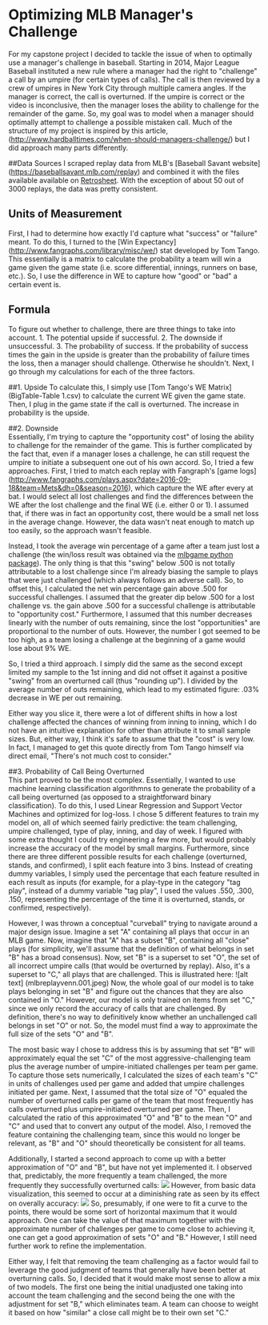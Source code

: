 # Optimizing MLB Manager's Challenge   

For my capstone project I decided to tackle the issue of when to optimally use a manager's challenge in baseball.
Starting in 2014, Major League Baseball instituted a new rule where a manager had the right to "challenge" a call by an umpire (for certain types of calls). 
The call is then reviewed by a crew of umpires in New York City through multiple camera angles. If the manager is correct, the call is overturned. If the umpire is correct or the video is inconclusive, then the manager loses the ability to challenge for the remainder of the game. So, my goal was to model when a manager should optimally attempt to challenge a possible mistaken call. Much of the structure of my project is inspired by this article, (http://www.hardballtimes.com/when-should-managers-challenge/) but I did approach many parts differently.    

##Data Sources
I scraped replay data from MLB's [Baseball Savant website] (https://baseballsavant.mlb.com/replay) and combined it with the files available available on [Retrosheet](http://retrosheet.org/Replay.htm). With the exception of about 50 out of 3000 replays, the data was pretty consistent. 

## Units of Measurement   
First, I had to determine how exactly I'd capture what "success" or "failure" meant. To do this, I turned to the [Win Expectancy] (http://www.fangraphs.com/library/misc/we/) stat developed by Tom Tango. This essentially is a matrix to calculate the probability a team will win a game given the game state (i.e. score differential, innings, runners on base, etc.). So, I use the difference in WE to capture how "good" or "bad" a certain event is.    

## Formula    
To figure out whether to challenge, there are three things to take into account. 1. The potential upside if successful. 2. The downside if unsuccessful. 3. The probability of success. If the probability of success times the gain in the upside is greater than the probability of failure times the loss, then a manager should challenge. Otherwise he shouldn't. Next, I go through my calculations for each of the three factors.   

##1. Upside 
To calculate this, I simply use [Tom Tango's WE Matrix] (BigTable-Table 1.csv) to calculate the current WE given the game state. Then, I plug in the game state if the call is overturned. The increase in probability is the upside. 

##2. Downside   
Essentially, I'm trying to capture the "opportunity cost" of losing the ability to challenge for the remainder of the game. This is further complicated by the fact that, even if a manager loses a challenge, he can still request the umpire to initiate a subsequent one out of his own accord. So, I tried a few approaches. First, I tried to match each replay with Fangraph's [game logs] (http://www.fangraphs.com/plays.aspx?date=2016-09-18&team=Mets&dh=0&season=2016), which capture the WE after every at bat. I would select all lost challenges and find the differences between the WE after the lost challenge and the final WE (i.e. either 0 or 1). I assumed that, if there was in fact an opportunity cost, there would be a small net loss in the average change. However, the data wasn't neat enough to match up too easily, so the approach wasn't feasible.     

Instead, I took the average win percentage of a game after a team just lost a challenge (the win/loss result was obtained via the [mlbgame python package](https://pypi.python.org/pypi/mlbgame/)). The only thing is that this "swing" below .500 is not totally attributable to a lost challenge since I'm already biasing the sample to plays that were just challenged (which always follows an adverse call). So, to offset this, I calculated the net win percentage gain above .500 for successful challenges. I assumed that the greater dip below .500 for a lost challenge vs. the gain above .500 for a successful challenge is attributable to "opportunity cost." Furthermore, I assumed that this number decreases linearly with the number of outs remaining, since the lost "opportunities" are proportional to the number of outs. However, the number I got seemed to be too high, as a team losing a challenge at the beginning of a game would lose about 9% WE.     

So, I tried a third approach. I simply did the same as the second except limited my sample to the 1st inning and did not offset it against a positive "swing" from an overturned call (thus "rounding up"). I divided by the average number of outs remaining, which lead to my estimated figure: .03% decrease in WE per out remaining.    

Either way you slice it, there were a lot of different shifts in how a lost challenge affected the chances of winning from inning to inning, which I do not have an intuitive explanation for other than attribute it to small sample sizes. But, either way, I think it's safe to assume that the "cost" is very low. In fact, I managed to get this quote directly from Tom Tango himself via direct email, "There's not much cost to consider."

##3. Probability of Call Being Overturned    
This part proved to be the most complex. Essentially, I wanted to use machine learning classification algorithmns to generate the probability of a call being overturned (as opposed to a straightforward binary classification). To do this, I used Linear Regression and Support Vector Machines and optimized for log-loss. I chose 5 different features to train my model on, all of which seemed fairly predictive: the team challenging, umpire challenged, type of play, inning, and day of week. I figured with some extra thought I could try engineering a few more, but would probably increase the accuracy of the model by small margins. Furthermore, since there are three different possible results for each challenge (overturned, stands, and confirmed), I split each feature into 3 bins. Instead of creating dummy variables, I simply used the percentage that each feature resulted in each result as inputs (for example, for a play-type in the category "tag play", instead of a dummy variable "tag play", I used the values .550, .300, .150, representing the percentage of the time it is overturned, stands, or confirmed, respectively).    

However, I was thrown a conceptual "curveball" trying to navigate around a major design issue. Imagine a set "A" containing all plays that occur in an MLB game. Now, imagine that "A" has a subset "B", containing all "close" plays (for simplicity, we'll assume that the definition of what belongs in set "B" has a broad consensus). Now, set "B" is a superset to set "O", the set of all incorrect umpire calls (that would be overturned by replay). Also, it's a superset to "C," all plays that are challenged. This is illustrated here: ![alt text] (mlbreplayvenn.001.jpeg) Now, the whole goal of our model is to take plays belonging in set "B" and figure out the chances that they are also contained in "O." However, our model is only trained on items from set "C," since we only record the accuracy of calls that are challenged. By definition, there's no way to definitively know whether an unchallenged call belongs in set "O" or not. So, the model must find a way to approximate the full size of the sets "O" and "B".    

The most basic way I chose to address this is by assuming that set "B" will approximately equal the set "C" of the most aggressive-challenging team plus the average number of umpire-initiated challenges per team per game. To capture those sets numerically, I calculated the sizes of each team's "C" in units of challenges used per game and added that umpire challenges initiated per game. Next, I assumed that the total size of "O" equaled the number of overturned calls per game of the team that most frequently has calls overturned plus umpire-initiated overturned per game. Then, I calculated the ratio of this approximated "O" and "B" to the mean "O" and "C" and used that to convert any output of the model. Also, I removed the feature containing the challenging team, since this would no longer be relevant, as "B" and "O" should theoretically be consistent for all teams.      

Additionally, I started a second approach to come up with a better approximation of "O" and "B", but have not yet implemented it. I observed that, predictably, the more frequently a team challenged, the more frequently they successfully overturned calls: ![](/spg:cpg.png) However, from basic data visualization, this seemed to occur at a diminishing rate as seen by its effect on overally accuracy: ![](/acc:cpg.png) So, presumably, if one were to fit a curve to the points, there would be some sort of horizontal maximum that it would approach. One can take the value of that maximum together with the approximate number of challenges per game to come close to achieving it, one can get a good approximation of sets "O" and "B." However, I still need further work to refine the implementation.  

Either way, I felt that removing the team challenging as a factor would fail to leverage the good judgment of teams that generally have been better at overturning calls. So, I decided that it would make most sense to allow a mix of two models. The first one being the initial unadjusted one taking into account the team challenging and the second being the one with the adjustment for set "B," which eliminates team. A team can choose to weight it based on how "similar" a close call might be to their own set "C."
